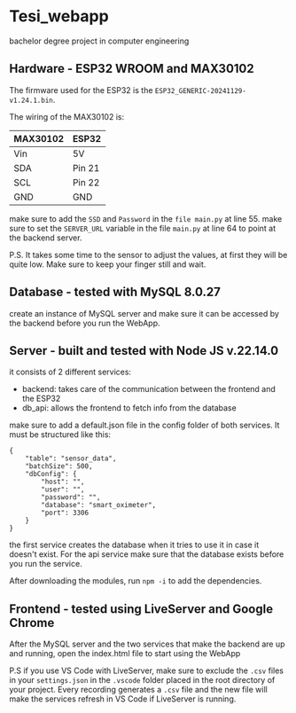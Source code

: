 # Tesi_webapp
bachelor degree project in computer engineering

## Hardware - ESP32 WROOM and MAX30102
The firmware used for the ESP32 is the `ESP32_GENERIC-20241129-v1.24.1.bin`.

The wiring of the MAX30102 is:

|MAX30102|ESP32|
|----|----|
|Vin |5V|
|SDA|Pin 21|
|SCL|Pin 22|
|GND|GND|

make sure to add the `SSD` and `Password` in the `file main.py` at line 55.
make sure to set the `SERVER_URL` variable in the file `main.py` at line 64 to point at the backend server.

P.S.
It takes some time to the sensor to adjust the values, at first they will be quite low.
Make sure to keep your finger still and wait.

## Database - tested with MySQL 8.0.27
create an instance of MySQL server and make sure it can be accessed by the backend before you run the WebApp.

## Server - built and tested with Node JS v.22.14.0
it consists of 2 different services:

- backend: takes care of the communication between the frontend and the ESP32
- db_api: allows the frontend to fetch info from the database

make sure to add a default.json file in the config folder of both services. It must be structured like this:
```
{
    "table": "sensor_data",
    "batchSize": 500,
    "dbConfig": {
        "host": "",
        "user": "",
        "password": "",
        "database": "smart_oximeter",
        "port": 3306
    }
}

```

the first service creates the database when it tries to use it in case it doesn't exist. For the api service make sure that the database exists before you run the service.

After downloading the modules, run `npm -i` to add the dependencies.

## Frontend - tested using LiveServer and Google Chrome
After the MySQL server and the two services that make the backend are up and running, open the index.html file to start using the WebApp

P.S if you use VS Code with LiveServer, make sure to exclude the `.csv` files in your `settings.json` in the `.vscode` folder placed in the root directory of your project. Every recording generates a `.csv` file and the new file will make the services refresh in VS Code if LiveServer is running.
